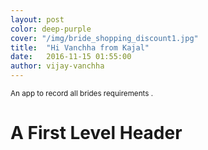 ```yaml
---
layout: post
color: deep-purple
cover: "/img/bride_shopping_discount1.jpg"
title:  "Hi Vanchha from Kajal"
date:   2016-11-15 01:55:00
author: vijay-vanchha
---
```


<p><small>An app to record all brides requirements .</small></p>

<h1>A First Level Header</h1>
